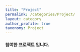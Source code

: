 ```yaml
---
title: "Project"
permalink: /categories/Project/
layout: category
author_profile: true
taxonomy: Project
---
```


#### 참여한 프로젝트 입니다.
